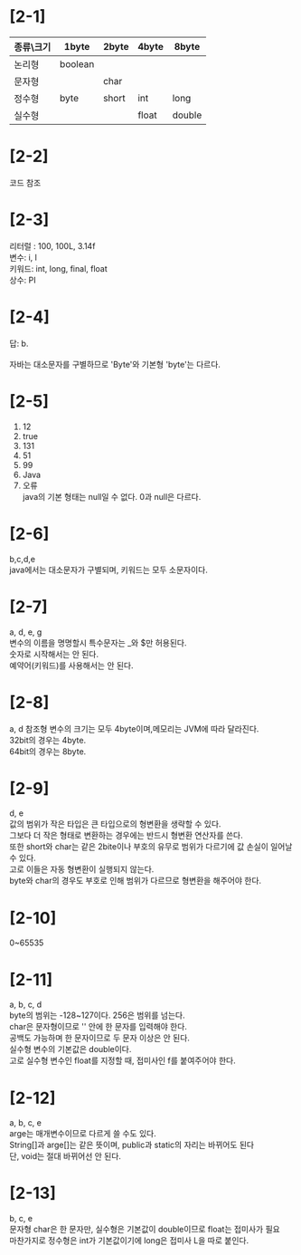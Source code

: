 # [2-1]
|종류\\크기|1byte|2byte|4byte|8byte|
|------|---|---|---|---|
|논리형|boolean||||
|문자형||char|||
|정수형|byte|short|int|long|
|실수형|||float|double|

# [2-2]
코드 참조

# [2-3]
리터럴 : 100, 100L, 3.14f<br>
변수: i, l<br>
키워드: int, long, final, float<br>
상수: PI<br>

# [2-4]
답: b. <br><br>
자바는 대소문자를 구별하므로 'Byte'와 기본형 'byte'는 다르다.

# [2-5]
1. 12
2. true
3. 131
4. 51
5. 99
6. Java
7. 오류<br>
java의 기본 형태는 null일 수 없다. 0과 null은 다르다.

# [2-6]
b,c,d,e<br>
java에서는 대소문자가 구별되며, 키워드는 모두 소문자이다.

# [2-7]
a, d, e, g<br>
변수의 이름을 명명할시 특수문자는 _와 $만 허용된다.<br>
숫자로 시작해서는 안 된다.<br>
예약어(키워드)를 사용해서는 안 된다.

# [2-8]
a, d
참조형 변수의 크기는 모두 4byte이며,메모리는 JVM에 따라 달라진다.<br>
32bit의 경우는 4byte.<br>
64bit의 경우는 8byte.

# [2-9]
d, e<br>
값의 범위가 작은 타입은 큰 타입으로의 형변환을 생략할 수 있다.<br>
그보다 더 작은 형태로 변환하는 경우에는 반드시 형변환 연산자를 쓴다.<br>
또한 short와 char는 같은 2bite이나 부호의 유무로 범위가 다르기에 값 손실이 일어날 수 있다.<br>
고로 이들은 자동 형변환이 실행되지 않는다.<br>
byte와 char의 경우도 부호로 인해 범위가 다르므로 형변환을 해주어야 한다.

# [2-10]
0~65535

# [2-11]
a, b, c, d<br>
byte의 범위는 -128~127이다. 256은 범위를 넘는다.<br>
char은 문자형이므로 '' 안에 한 문자를 입력해야 한다. <br>
공백도 가능하며 한 문자이므로 두 문자 이상은 안 된다.<br>
실수형 변수의 기본값은 double이다.<br>
고로 실수형 변수인 float를 지정할 때, 접미사인 f를 붙여주어야 한다.

# [2-12]
a, b, c, e<br>
arge는 매개변수이므로 다르게 쓸 수도 있다.<br>
String[]과 arge[]는 같은 뜻이며, public과 static의 자리는 바뀌어도 된다<br>
단, void는 절대 바뀌어선 안 된다.

# [2-13]
b, c, e<br>
문자형 char은 한 문자만, 실수형은 기본값이 double이므로 float는 접미사가 필요<br>
마찬가지로 정수형은 int가 기본값이기에 long은 접미사 L을 따로 붙인다.
